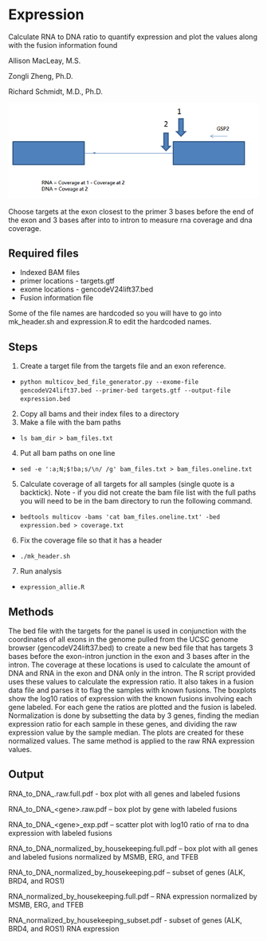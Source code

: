 Expression
==========
Calculate RNA to DNA ratio to quantify expression and plot the values along with the fusion information found

Allison MacLeay, M.S.

Zongli Zheng, Ph.D.

Richard Schmidt, M.D., Ph.D.

![alt-text](https://github.com/alliemacleay/expression/blob/master/target_creation.png "Exon and intron targets")

Choose targets at the exon closest to the primer 3 bases before the end of the exon and 3 bases after into to intron to measure rna coverage and dna coverage.

Required files
--------------
* Indexed BAM files
* primer locations - targets.gtf
* exome locations - gencodeV24lift37.bed
* Fusion information file

Some of the file names are hardcoded so you will have to go into mk_header.sh and expression.R to edit the hardcoded names.

Steps
-----
1. Create a target file from the targets file and an exon reference.
  * `python multicov_bed_file_generator.py --exome-file gencodeV24lift37.bed --primer-bed targets.gtf --output-file expression.bed`
2. Copy all bams and their index files to a directory
3. Make a file with the bam paths
  * `ls bam_dir > bam_files.txt`
4. Put all bam paths on one line
  * `sed -e ':a;N;$!ba;s/\n/ /g' bam_files.txt > bam_files.oneline.txt`
5. Calculate coverage of all targets for all samples (single quote is a backtick).  Note - if you did not create the bam file list with the full paths you will need to be in the bam directory to run the following command.
  * `bedtools multicov -bams 'cat bam_files.oneline.txt' -bed expression.bed > coverage.txt`
6. Fix the coverage file so that it has a header
  * `./mk_header.sh`
7. Run analysis
  * `expression_allie.R`


Methods
--------
The bed file with the targets for the panel is used in conjunction with the coordinates of all exons in the genome pulled from the UCSC genome browser (gencodeV24lift37.bed) to create a new bed file that has targets 3 bases before the exon-intron junction in the exon and 3 bases after in the intron.  The coverage at these locations is used to calculate the amount of DNA and RNA in the exon and DNA only in the intron.  The R script provided uses these values to calculate the expression ratio.  It also takes in a fusion data file and parses it to flag the samples with known fusions.  The boxplots show the log10 ratios of expression with the known fusions involving each gene labeled.  For each gene the ratios are plotted and the fusion is labeled.  Normalization is done by subsetting the data by 3 genes, finding the median expression ratio for each sample in these genes, and dividing the raw expression value by the sample median.  The plots are created for these normalized values.  The same method is applied to the raw RNA expression values. 
  
Output
--------
RNA_to_DNA_.raw.full.pdf  - box plot with all genes and labeled fusions

RNA_to_DNA_\<gene\>.raw.pdf – box plot by gene with labeled fusions

RNA_to_DNA_\<gene\>_exp.pdf – scatter plot with log10 ratio of rna to dna expression with labeled fusions

RNA_to_DNA_normalized_by_housekeeping.full.pdf – box plot with all genes and labeled fusions normalized by MSMB, ERG, and TFEB

RNA_to_DNA_normalized_by_housekeeping.pdf – subset of genes (ALK, BRD4, and ROS1)

RNA_normalized_by_housekeeping.full.pdf – RNA expression normalized by MSMB, ERG, and TFEB

RNA_normalized_by_housekeeping_subset.pdf - subset of genes (ALK, BRD4, and ROS1) RNA expression


